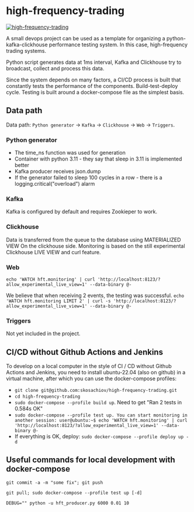 # high-frequency-trading

[![high-frequency-trading](https://github.com/skosachiov/high-frequency-trading/actions/workflows/main.yml/badge.svg)](https://github.com/skosachiov/high-frequency-trading/actions/workflows/main.yml)

A small devops project can be used as a template for organizing a python-kafka-clickhouse performance testing system. In this case, high-frequency trading systems.

Python script generates data at 1ms interval, Kafka and Clickhouse try to broadcast, collect and process this data.

Since the system depends on many factors, a CI/CD process is built that constantly tests the performance of the components. Build-test-deploy cycle. Testing is built around a docker-compose file as the simplest basis.

## Data path

Data path: `Python generator` -> `Kafka` -> `Clickhouse` -> `Web` -> `Triggers`.

### Python generator

- The time_ns function was used for generation
- Container with python 3.11 - they say that sleep in 3.11 is implemented better
- Kafka producer receives json.dump
- If the generator failed to sleep 100 cycles in a row - there is a logging.critical("overload") alarm

### Kafka

Kafka is configured by default and requires Zookieper to work.

### Clickhouse

Data is transferred from the queue to the database using MATERIALIZED VIEW On the clickhouse side. Monitoring is based on the still experimental Clickhouse LIVE VIEW and curl feature.

### Web

`echo 'WATCH hft.monitoring' | curl 'http://localhost:8123/?allow_experimental_live_view=1' --data-binary @-`

We believe that when receiving 2 events, the testing was successful.
`echo 'WATCH hft.monitoring LIMIT 2' | curl -s 'http://localhost:8123/?allow_experimental_live_view=1' --data-binary @-`

### Triggers

Not yet included in the project.

## CI/CD without Github Actions and Jenkins

To develop on a local computer in the style of CI / CD without Github Actions and Jenkins, you need to install ubuntu-22.04 (also on github) in a virtual machine, after which you can use the docker-compose profiles:
- `git clone git@github.com:skosachiov/high-frequency-trading.git`
- `cd high-frequency-trading`
- `sudo docker-compose --profile build up`. Need to get "Ran 2 tests in 0.584s OK"
- `sudo docker-compose --profile test up. You can start monitoring in another session: user@ubuntu:~$ echo 'WATCH hft.monitoring' | curl 'http://localhost:8123/?allow_experimental_live_view=1' --data-binary @-`
- If everything is OK, deploy: `sudo docker-compose --profile deploy up -d`

## Useful commands for local development with docker-compose

`git commit -a -m "some fix"; git push`

`git pull; sudo docker-compose --profile test up [-d]`

`DEBUG="" python -u hft_producer.py 6000 0.01 10`

